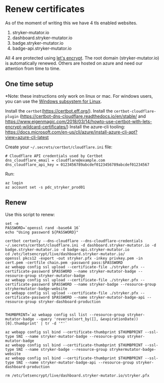 # Renew certificates

As of the moment of writing this we have 4 tls enabled websites.

1. stryker-mutator.io
1. dashboard.stryker-mutator.io
1. badge.stryker-mutator.io
1. badge-api.stryker-mutator.io

All 4 are protected using [let's encrypt](https://letsencrypt.org/). 
The root domain (stryker-mutator.io) is automatically renewed. Others are hosted on azure and need our attention from time to time.

## One time setup

*Note: these instructions only work on linux or mac. For windows users, you can use the [Windows subsystem for Linux](https://docs.microsoft.com/en-us/windows/wsl/install-win10).

Install the `certbot`(https://certbot.eff.org/).
Install the `certbot-cloudflare-plugin` (https://certbot-dns-cloudflare.readthedocs.io/en/stable/ and https://www.eigenmagic.com/2018/03/14/howto-use-certbot-with-lets-encrypt-wildcard-certificates/)
Install the azure-cli tooling: https://docs.microsoft.com/en-us/cli/azure/install-azure-cli-apt?view=azure-cli-latest

Create your `~/.secrets/certbot/cloudflare.ini` file:

```
# Cloudflare API credentials used by Certbot
dns_cloudflare_email = cloudflare@example.com
dns_cloudflare_api_key = 0123456789abcdef0123456789abcdef01234567
```

Run: 

```
az login
az account set -s pdc_stryker_prod01
```

## Renew

Use this script to renew:

```
set -e
PASSWORD=`openssl rand -base64 16`
echo "Using password ${PASSWORD}"

certbot certonly --dns-cloudflare --dns-cloudflare-credentials ~/.secrets/certbot/cloudflare.ini -d dashboard.stryker-mutator.io -d badge.stryker-mutator.io -d badge-api.stryker-mutator.io
cd /etc/letsencrypt/live/dashboard.stryker-mutator.io/
openssl pkcs12 -export -out stryker.pfx -inkey privkey.pem -in cert.pem -certfile chain.pem -password pass:$PASSWORD
az webapp config ssl upload --certificate-file ./stryker.pfx --certificate-password $PASSWORD --name stryker-mutator-badge --resource-group stryker-mutator-badge
az webapp config ssl upload --certificate-file ./stryker.pfx --certificate-password $PASSWORD --name stryker-badge --resource-group strykermutator-badge-website
az webapp config ssl upload --certificate-file ./stryker.pfx --certificate-password $PASSWORD --name stryker-mutator-badge-api --resource-group stryker-dashboard-production


THUMBPRINT=`az webapp config ssl list --resource-group stryker-mutator-badge --query 'reverse(sort_by([], &expirationDate))[0].thumbprint' | tr -d '"'`

az webapp config ssl bind --certificate-thumbprint $THUMBPRINT --ssl-type SNI --name stryker-mutator-badge --resource-group stryker-mutator-badge
az webapp config ssl bind --certificate-thumbprint $THUMBPRINT --ssl-type SNI --name stryker-badge --resource-group strykermutator-badge-website
az webapp config ssl bind --certificate-thumbprint $THUMBPRINT --ssl-type SNI --name stryker-mutator-badge-api --resource-group stryker-dashboard-production

rm /etc/letsencrypt/live/dashboard.stryker-mutator.io/stryker.pfx
```
